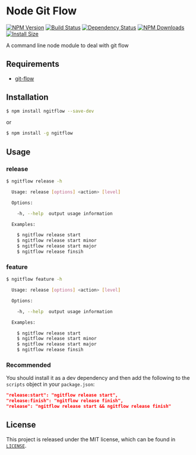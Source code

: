 # Node Git Flow

[![NPM Version](https://badge.fury.io/js/ngitflow.svg)](https://www.npmjs.com/package/ngitflow)
[![Build Status](https://travis-ci.org/xbranch/ngitflow.svg?branch=develop)](https://travis-ci.org/xbranch/ngitflow)
[![Dependency Status](https://david-dm.org/xbranch/ngitflow.svg)](https://david-dm.org/xbranch/ngitflow)
[![NPM Downloads](https://img.shields.io/npm/dm/ngitflow.svg?style=flat)](https://npmcharts.com/compare/ngitflow?minimal=true)
[![Install Size](https://packagephobia.now.sh/badge?p=ngitflow)](https://packagephobia.now.sh/result?p=ngitflow)

A command line node module to deal with git flow

## Requirements
- [git-flow](https://github.com/petervanderdoes/gitflow-avh)

## Installation

```bash
$ npm install ngitflow --save-dev
```

or 

```bash
$ npm install -g ngitflow
```

## Usage

### release
```bash
$ ngitflow release -h

  Usage: release [options] <action> [level]

  Options:

    -h, --help  output usage information

  Examples:

    $ ngitflow release start
    $ ngitflow release start minor
    $ ngitflow release start major
    $ ngitflow release finsih
```

### feature
```bash
$ ngitflow feature -h

  Usage: release [options] <action> [level]

  Options:

    -h, --help  output usage information

  Examples:

    $ ngitflow release start
    $ ngitflow release start minor
    $ ngitflow release start major
    $ ngitflow release finsih
```

### Recommended

You should install it as a dev dependency and then add the following to the `scripts` object in your `package.json`:

```json
"release:start": "ngitflow release start",
"release:finish": "ngitflow release finish",
"release": "ngitflow release start && ngitflow release finish"
```

## License

This project is released under the MIT license, which can be found in [`LICENSE`](LICENSE).
